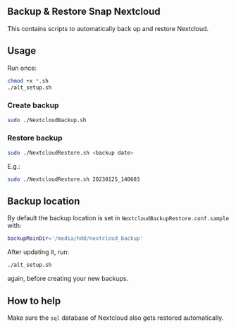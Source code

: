 ## Backup & Restore Snap Nextcloud
This contains scripts to automatically back up and restore Nextcloud.

## Usage
Run once:
```sh
chmod +x *.sh
./alt_setup.sh
```

### Create backup
```sh
sudo ./NextcloudBackup.sh
```

### Restore backup
```sh
sudo ./NextcloudRestore.sh <backup date>
```
E.g.:
```sh
sudo ./NextcloudRestore.sh 20230125_140603
```

## Backup location
By default the backup location is set in `NextcloudBackupRestore.conf.sample` with:
```sh
backupMainDir='/media/hdd/nextcloud_backup'
```
After updating it, run:
```sh
./alt_setup.sh
```
again, before creating your new backups.

## How to help
Make sure the `sql` database of Nextcloud also gets restored automatically.